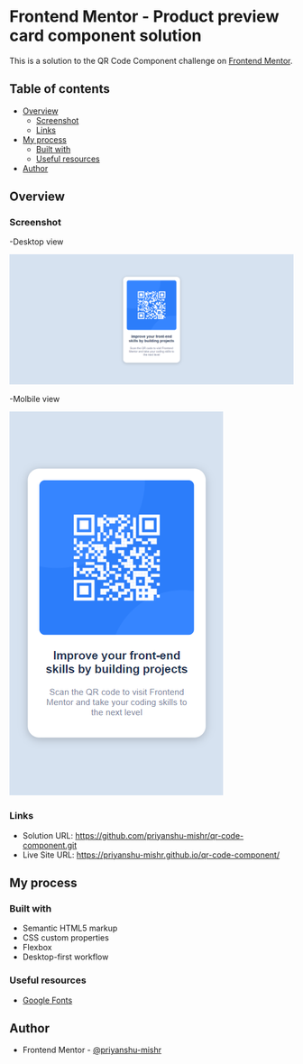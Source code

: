 # Frontend Mentor - Product preview card component solution
This is a solution to the QR Code Component challenge on [Frontend Mentor](https://www.frontendmentor.io/challenges/qr-code-component-iux_sIO_H). 

## Table of contents

- [Overview](#overview)
  - [Screenshot](#screenshot)
  - [Links](#links)
- [My process](#my-process)
  - [Built with](#built-with)
  - [Useful resources](#useful-resources)
- [Author](#author)


## Overview

### Screenshot

-Desktop view

![](Screenshot/Desktop-view.png)

-Molbile view

![](Screenshot/Mobile-view.png)

### Links

- Solution URL: https://github.com/priyanshu-mishr/qr-code-component.git
- Live Site URL: https://priyanshu-mishr.github.io/qr-code-component/

## My process

### Built with

- Semantic HTML5 markup
- CSS custom properties
- Flexbox
- Desktop-first workflow

### Useful resources

- [Google Fonts](https://fonts.google.com/) 

## Author

- Frontend Mentor - [@priyanshu-mishr](https://www.frontendmentor.io/profile/priyanshu-mishr)






